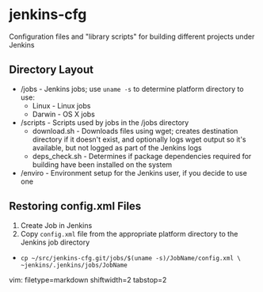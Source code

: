 # jenkins-cfg #

Configuration files and "library scripts" for building different projects under Jenkins

## Directory Layout ##
- /jobs - Jenkins jobs; use `uname -s` to determine platform directory to use:
  - Linux - Linux jobs
  - Darwin - OS X jobs
- /scripts - Scripts used by jobs in the /jobs directory
  - download.sh - Downloads files using wget; creates destination directory if
    it doesn't exist, and optionally logs wget output so it's available, but
    not logged as part of the Jenkins logs
  - deps_check.sh - Determines if package dependencies required for building
    have been installed on the system
- /enviro - Environment setup for the Jenkins user, if you decide to use one

## Restoring config.xml Files ##
1. Create Job in Jenkins
1. Copy `config.xml` file from the appropriate platform directory to the
  Jenkins job directory
  - `cp ~/src/jenkins-cfg.git/jobs/$(uname -s)/JobName/config.xml \
    ~jenkins/.jenkins/jobs/JobName`

vim: filetype=markdown shiftwidth=2 tabstop=2

